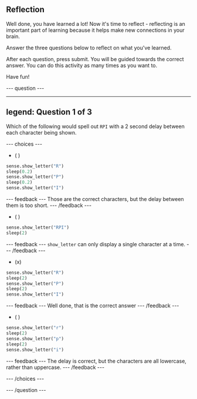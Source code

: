 ## Reflection

Well done, you have learned a lot! Now it's time to reflect - reflecting is an important part of learning because it helps make new connections in your brain.

Answer the three questions below to reflect on what you've learned.

After each question, press submit. You will be guided towards the correct answer. You can do this activity as many times as you want to.

Have fun!

--- question ---

---
legend: Question 1 of 3
---

Which of the following would spell out `RPI` with a 2 second delay between each character being shown.

--- choices ---

- ( )
```python
sense.show_letter("R")
sleep(0.2)
sense.show_letter("P")
sleep(0.2)
sense.show_letter("I")
```
--- feedback ---
Those are the correct characters, but the delay between them is too short.
--- /feedback ---

- ( )
```python
sense.show_letter("RPI")
sleep(2)
```
--- feedback ---
`show_letter` can only display a single character at a time.
--- /feedback ---

- (x) 
```python
sense.show_letter("R")
sleep(2)
sense.show_letter("P")
sleep(2)
sense.show_letter("I")
```
--- feedback ---
Well done, that is the correct answer
--- /feedback ---

- ( ) 
```python
sense.show_letter("r")
sleep(2)
sense.show_letter("p")
sleep(2)
sense.show_letter("i")
```
--- feedback ---
The delay is correct, but the characters are all lowercase, rather than uppercase.
--- /feedback ---

--- /choices ---

--- /question ---

